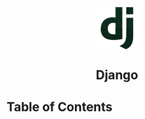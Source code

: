 <div align="center">
  <a href="https://www.djangoproject.com/">
    <img alt="django" src="../logos/django.png"/>
  </a>
  <h1>Django</h1>
</div>

# Table of Contents

